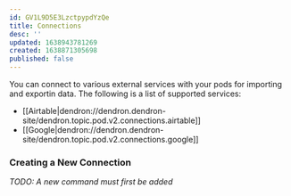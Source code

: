 ```yaml
---
id: GV1L9D5E3LzctpypdYzQe
title: Connections
desc: ''
updated: 1638943781269
created: 1638871305698
published: false
---
```


You can connect to various external services with your pods for importing and exportin data. The following is a list of supported services:

- [[Airtable|dendron://dendron.dendron-site/dendron.topic.pod.v2.connections.airtable]]
- [[Google|dendron://dendron.dendron-site/dendron.topic.pod.v2.connections.google]]

### Creating a New Connection

_TODO: A new command must first be added_
